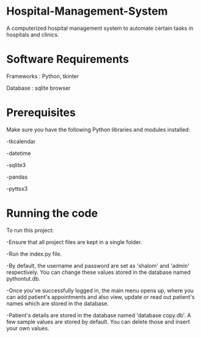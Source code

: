 # Hospital-Management-System
A computerized hospital management system to automate certain tasks in hospitals and clinics.

# Software Requirements

Frameworks :  Python, tkinter

Database : sqlite browser

# Prerequisites

Make sure you have the following Python libraries and modules installed:

-tkcalendar

-datetime

-sqlite3

-pandas

-pyttsx3

# Running the code

To run this project:

-Ensure that all project files are kept in a single folder.

-Run the index.py file.

-By default, the username and password are set as 'shalom' and 'admin' respectively. You can change these values stored in the database named pythontut.db.

-Once you've successfully logged in, the main menu opens up, where you can add patient's appointments and also view, update or read out patient's names which are stored in the database.

-Patient's details are stored in the database named 'database copy.db'. A few sample values are stored by default. You can delete those and insert your own values.
